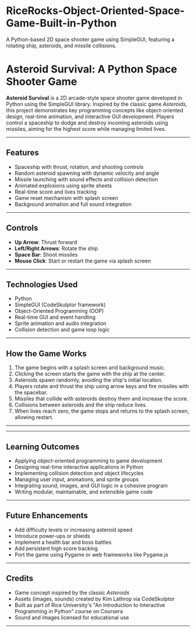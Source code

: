 # RiceRocks-Object-Oriented-Space-Game-Built-in-Python
A Python-based 2D space shooter game using SimpleGUI, featuring a rotating ship, asteroids, and missile collisions.
# Asteroid Survival: A Python Space Shooter Game

**Asteroid Survival** is a 2D arcade-style space shooter game developed in Python using the SimpleGUI library. Inspired by the classic game *Asteroids*, this project demonstrates key programming concepts like object-oriented design, real-time animation, and interactive GUI development. Players control a spaceship to dodge and destroy incoming asteroids using missiles, aiming for the highest score while managing limited lives.

---

## Features

- Spaceship with thrust, rotation, and shooting controls  
- Random asteroid spawning with dynamic velocity and angle  
- Missile launching with sound effects and collision detection  
- Animated explosions using sprite sheets  
- Real-time score and lives tracking  
- Game reset mechanism with splash screen  
- Background animation and full sound integration

---

## Controls

- **Up Arrow**: Thrust forward  
- **Left/Right Arrows**: Rotate the ship  
- **Space Bar**: Shoot missiles  
- **Mouse Click**: Start or restart the game via splash screen

---

## Technologies Used

- Python  
- SimpleGUI (CodeSkulptor framework)  
- Object-Oriented Programming (OOP)  
- Real-time GUI and event handling  
- Sprite animation and audio integration  
- Collision detection and game loop logic

---

## How the Game Works

1. The game begins with a splash screen and background music.
2. Clicking the screen starts the game with the ship at the center.
3. Asteroids spawn randomly, avoiding the ship's initial location.
4. Players rotate and thrust the ship using arrow keys and fire missiles with the spacebar.
5. Missiles that collide with asteroids destroy them and increase the score.
6. Collisions between asteroids and the ship reduce lives.
7. When lives reach zero, the game stops and returns to the splash screen, allowing restart.

---

---

## Learning Outcomes

- Applying object-oriented programming to game development  
- Designing real-time interactive applications in Python  
- Implementing collision detection and object lifecycles  
- Managing user input, animations, and sprite groups  
- Integrating sound, images, and GUI logic in a cohesive program  
- Writing modular, maintainable, and extensible game code

---

## Future Enhancements

- Add difficulty levels or increasing asteroid speed  
- Introduce power-ups or shields  
- Implement a health bar and boss battles  
- Add persistent high score tracking  
- Port the game using Pygame or web frameworks like Pygame.js

---

## Credits

- Game concept inspired by the classic *Asteroids*  
- Assets (images, sounds) created by Kim Lathrop via CodeSkulptor  
- Built as part of Rice University's \"An Introduction to Interactive Programming in Python\" course on Coursera  
- Sound and images licensed for educational use

---




